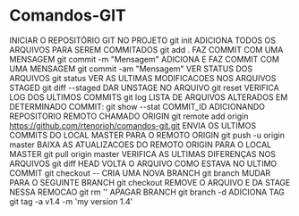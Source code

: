 # Comandos-GIT

INICIAR O REPOSITÓRIO GIT NO PROJETO
git init
ADICIONA TODOS OS ARQUIVOS PARA SEREM COMMITADOS
git add .
FAZ COMMIT COM UMA MENSAGEM
git commit -m "Mensagem"
ADICIONA E FAZ COMMIT COM UMA MENSAGEM
git commit -am "Mensagem"
VER STATUS DOS ARQUIVOS
git status
VER AS ULTIMAS MODIFICACOES NOS ARQUIVOS STAGED
git diff --staged
DAR UNSTAGE NO ARQUIVO
git reset <arquivo>
VERIFICA LOG DOS ULTIMOS COMMITS
git log
LISTA DE ARQUIVOS ALTERADOS EM DETERMINADO COMMIT:
git show --stat COMMIT_ID
ADICIONANDO REPOSITORIO REMOTO CHAMADO ORIGIN
git remote add origin https://github.com/rtenorioh/comandos-git.git
ENVIA OS ULTIMOS COMMITS DO LOCAL MASTER PARA O REMOTO ORIGIN
git push -u origin master
BAIXA AS ATUALIZACOES DO REMOTO ORIGIN PARA O LOCAL MASTER
git pull origin master
VERIFICA AS ULTIMAS DIFERENÇAS NOS ARQUIVOS
git diff HEAD
VOLTA O ARQUIVO COMO ESTAVA NO ULTIMO COMMIT
git checkout -- <arquivo>
CRIA UMA NOVA BRANCH
git branch <branch>
MUDAR PARA O SEGUINTE BRANCH
git checkout <branch>
REMOVE O ARQUIVO E DA STAGE NESSA REMOCAO
git rm '<arquivo>'
APAGAR BRANCH
git branch -d <branch>
ADICIONA TAG
git tag -a v1.4 -m 'my version 1.4'
